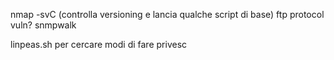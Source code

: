 nmap -svC (controlla versioning e lancia qualche script di base)
ftp protocol vuln?
snmpwalk 

linpeas.sh per cercare modi di fare privesc
